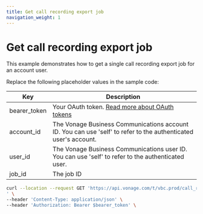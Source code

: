 ```yaml
---
title: Get call recording export job
navigation_weight: 1
---
```


# Get call recording export job

This example demonstrates how to get a single call recording export job for an account user.

Replace the following placeholder values in the sample code:

| Key | Description |
| --- | ----------- |
| bearer_token      | Your OAuth token. [Read more about OAuth tokens](/concepts/guides/create-an-access-token) |
| account_id        | The Vonage Business Communications account ID. You can use 'self' to refer to the authenticated user's account. |
| user_id           | The Vonage Business Communications user ID. You can use 'self' to refer to the authenticated user. |
| job_id            | The job ID |

``` bash
curl --location --request GET 'https://api.vonage.com/t/vbc.prod/call_recording/api/accounts/$account_id/users/$user_id/call_recordings/jobs/$job_id
' \
--header 'Content-Type: application/json' \
--header 'Authorization: Bearer $bearer_token' \
```
